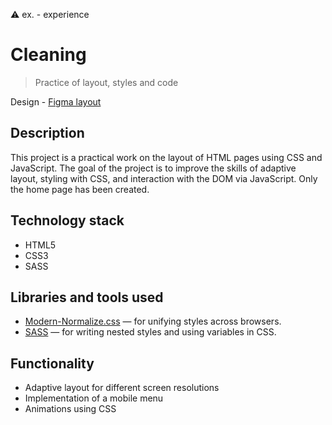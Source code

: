 ⚠️ ex. - experience

# Cleaning

> Practice of layout, styles and code

Design - [Figma layout](https://www.figma.com/file/Kdy7qTpYyWzvwBIuSGulqt/Cleaning-X?type=design&node-id=0-1&mode=design&t=sMDvs5Rh40WuXOWv-0)

## Description
This project is a practical work on the layout of HTML pages using CSS and JavaScript. The goal of the project is to improve the skills of adaptive layout, styling with CSS, and interaction with the DOM via JavaScript. Only the home page has been created.

## Technology stack
- HTML5
- CSS3
- SASS

## Libraries and tools used
- [Modern-Normalize.css](https://cdnjs.com/libraries/modern-normalize/) — for unifying styles across browsers.
- [SASS](https://sass-lang.com/) — for writing nested styles and using variables in CSS.

## Functionality
- Adaptive layout for different screen resolutions
- Implementation of a mobile menu
- Animations using CSS
